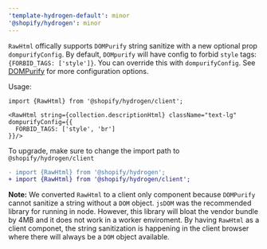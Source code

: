 ```yaml
---
'template-hydrogen-default': minor
'@shopify/hydrogen': minor
---
```


`RawHtml` offically supports `DOMPurify` string sanitize with a new optional prop `dompurifyConfig`.
By default, `DOMpurify` will have config to forbid `style` tags: `{FORBID_TAGS: ['style']}`.
You can override this with `dompurifyConfig`.
See [DOMPurify](https://github.com/cure53/DOMPurify#can-i-configure-dompurify) for more configuration options.

Usage:

```
import {RawHtml} from '@shopify/hydrogen/client';

<RawHtml string={collection.descriptionHtml} className="text-lg" dompurifyConfig={{
  FORBID_TAGS: ['style', 'br']
}}/>
```

To upgrade, make sure to change the import path to `@shopify/hydrogen/client`

```diff
- import {RawHtml} from '@shopify/hydrogen';
+ import {RawHtml} from '@shopify/hydrogen/client';
```

**Note:** We converted `RawHtml` to a client only component because `DOMPurify` cannot sanitize
a string without a `DOM` object. `jsDOM` was the recommended library for running in node. However,
this library will bloat the vendor bundle by 4MB and it does not work in a worker enviroment. By
having `RawHtml` as a client componet, the string sanitization is happening in the client browser
where there will always be a `DOM` object available.
